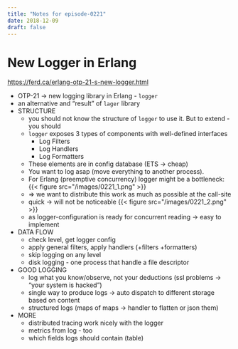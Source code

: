 ```yaml
---
title: "Notes for episode-0221"
date: 2018-12-09
draft: false
---
```


# New Logger in Erlang
https://ferd.ca/erlang-otp-21-s-new-logger.html

- OTP-21 -> new logging library in Erlang - `logger`
- an alternative and “result” of `lager` library
- STRUCTURE
    - you should not know the structure of `logger` to use it. But to extend - you should
    - `logger` exposes 3 types of components with well-defined interfaces
        - Log Filters
        - Log Handlers
        - Log Formatters
    - These elements are in config database (ETS -> cheap)
    - You want to log asap (move everything to another process).
    - For Erlang (preemptive concurrency) logger might be a bottleneck:
       {{< figure src="/images/0221_1.png" >}}
    - => we want to distribute this work as much as possible at the call-site
    - quick -> will not be noticeable
       {{< figure src="/images/0221_2.png" >}}
    - as logger-configuration is ready for concurrent reading -> easy to implement
- DATA FLOW
    - check level, get logger config
    - apply general filters, apply handlers (+filters +formatters)
    - skip logging on any level
    - disk logging - one process that handle a file descriptor
- GOOD LOGGING
    - log what you know/observe, not your deductions (ssl problems -> “your system is hacked”)
    - single way to produce logs -> auto dispatch to different storage based on content
    - structured logs (maps of maps -> handler to flatten or json them)
- MORE
    - distributed tracing work nicely with the logger
    - metrics from log - too
    - which fields logs should contain (table)
